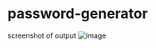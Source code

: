 # password-generator
screenshot of output
![image](https://user-images.githubusercontent.com/108151124/192315409-ffd9c210-870c-4912-b4f3-335a5cbb2c72.png)
